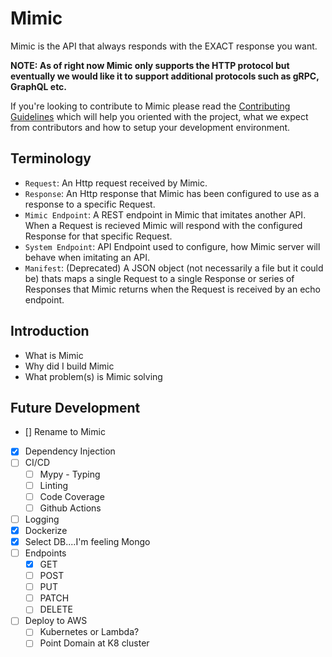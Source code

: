 # Mimic

  Mimic is the API that always responds with the EXACT response you want.

**NOTE: As of right now Mimic only supports the HTTP protocol but eventually we would like it to support additional protocols such as gRPC, GraphQL etc.**


If you're looking to contribute to Mimic please read the [Contributing Guidelines](./CONTRIBUTING.md) which will help you oriented with the project, what
we expect from contributors and how to setup your development environment.

## Terminology

- `Request`: An Http request received by Mimic.
- `Response`: An Http response that Mimic has been configured to use as a
              response to a specific Request.
- `Mimic Endpoint`: A REST endpoint in Mimic that imitates another API. When a
                   Request is recieved Mimic will respond with the configured
                   Response for that specific Request.
- `System Endpoint`: API Endpoint used to configure, how Mimic server will behave
                     when imitating an API.
- `Manifest`: (Deprecated) A JSON object (not necessarily a file but it could be) thats maps
              a single Request to a single Response or series of Responses that
              Mimic returns when the Request is received by an echo endpoint.


## Introduction
 - What is Mimic
 - Why did I build Mimic
 - What problem(s) is Mimic solving


## Future Development
- [] Rename to Mimic
- [x] Dependency Injection
- [ ] CI/CD
  - [ ] Mypy - Typing
  - [ ] Linting
  - [ ] Code Coverage
  - [ ] Github Actions
- [ ] Logging
- [x] Dockerize
- [x] Select DB....I'm feeling Mongo
- [ ] Endpoints
  - [x] GET
  - [ ] POST
  - [ ] PUT
  - [ ] PATCH
  - [ ] DELETE
- [ ] Deploy to AWS
  - [ ] Kubernetes or Lambda?
  - [ ] Point Domain at K8 cluster
